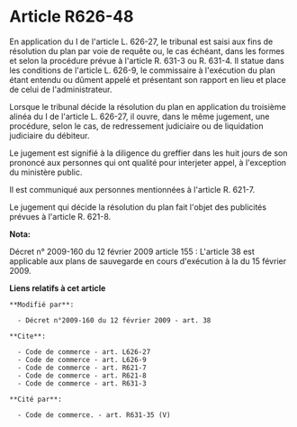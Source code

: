 # Article R626-48

En application du I de l'article L. 626-27, le tribunal est saisi aux fins de résolution du plan par voie de requête ou, le
cas échéant, dans les formes et selon la procédure prévue à l'article R. 631-3 ou R. 631-4. Il statue dans les conditions de
l'article L. 626-9, le commissaire à l'exécution du plan étant entendu ou dûment appelé et présentant son rapport en lieu et
place de celui de l'administrateur. 

Lorsque le tribunal décide la résolution du plan en application du troisième alinéa du I de l'article L. 626-27, il ouvre,
dans le même jugement, une procédure, selon le cas, de redressement judiciaire ou de liquidation judiciaire du débiteur. 

Le jugement est signifié à la diligence du greffier dans les huit jours de son prononcé aux personnes qui ont qualité pour
interjeter appel, à l'exception du ministère public. 

Il est communiqué aux personnes mentionnées à l'article R. 621-7. 

Le jugement qui décide la résolution du plan fait l'objet des publicités prévues à l'article R. 621-8.

**Nota:**

Décret n° 2009-160 du 12 février 2009 article 155 : L'article 38 est applicable aux plans de sauvegarde en cours d'exécution
à la du 15 février 2009.

**Liens relatifs à cet article**

	**Modifié par**:

	  - Décret n°2009-160 du 12 février 2009 - art. 38

	**Cite**:

	  - Code de commerce - art. L626-27
	  - Code de commerce - art. L626-9
	  - Code de commerce - art. R621-7
	  - Code de commerce - art. R621-8
	  - Code de commerce - art. R631-3

	**Cité par**:

	  - Code de commerce. - art. R631-35 (V)
